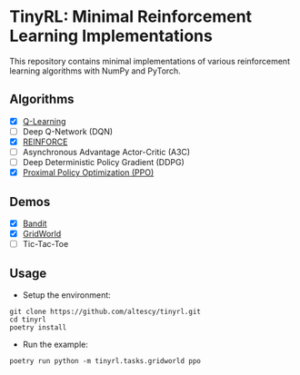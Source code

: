# TinyRL: Minimal Reinforcement Learning Implementations

This repository contains minimal implementations of various reinforcement
learning algorithms with NumPy and PyTorch.

## Algorithms

- [x] [Q-Learning](./tinyrl/algorithms/qlearning.py)
- [ ] Deep Q-Network (DQN)
- [x] [REINFORCE](./tinyrl/algorithms/reinforce.py)
- [ ] Asynchronous Advantage Actor-Critic (A3C)
- [ ] Deep Deterministic Policy Gradient (DDPG)
- [x] [Proximal Policy Optimization (PPO)](./tinyrl/algorithms/ppo.py)

## Demos

- [x] [Bandit](./tinyrl/tasks/bandit.py)
- [x] [GridWorld](./tinyrl/tasks/gridworld.py)
- [ ] Tic-Tac-Toe

## Usage

- Setup the environment:

```shell
git clone https://github.com/altescy/tinyrl.git
cd tinyrl
poetry install
```

- Run the example:

```shell
poetry run python -m tinyrl.tasks.gridworld ppo
```
